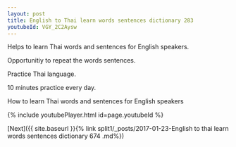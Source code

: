 ```yaml
---
layout: post
title: English to Thai learn words sentences dictionary 283 
youtubeId: VGY_2C2Aysw
---
```

 
 
Helps to learn Thai words and sentences for English speakers.

Opportunitiy to repeat the words sentences. 

Practice Thai language. 
 
10 minutes practice every day. 
 
How to learn Thai words and sentences for English speakers 
 
{% include youtubePlayer.html id=page.youtubeId %}
 
 
[Next]({{ site.baseurl }}{% link  split1/_posts/2017-01-23-English to thai learn words sentences dictionary 674 .md%})
 
